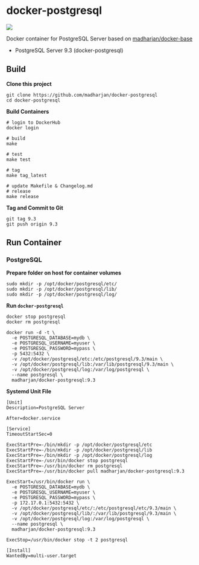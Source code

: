 # docker-postgresql

[![](https://images.microbadger.com/badges/version/madharjan/docker-postgresql.svg)](http://microbadger.com/images/madharjan/docker-postgresql "Get your own version badge on microbadger.com")

Docker container for PostgreSQL Server based on [madharjan/docker-base](https://github.com/madharjan/docker-base/)

* PostgreSQL Server 9.3 (docker-postgresql)

## Build

**Clone this project**
```
git clone https://github.com/madharjan/docker-postgresql
cd docker-postgresql
```

**Build Containers**
```
# login to DockerHub
docker login

# build
make

# test
make test

# tag
make tag_latest

# update Makefile & Changelog.md
# release
make release
```

**Tag and Commit to Git**
```
git tag 9.3
git push origin 9.3
```

## Run Container

### PostgreSQL

**Prepare folder on host for container volumes**
```
sudo mkdir -p /opt/docker/postgresql/etc/
sudo mkdir -p /opt/docker/postgresql/lib/
sudo mkdir -p /opt/docker/postgresql/log/
```

**Run `docker-postgresql`**
```
docker stop postgresql
docker rm postgresql

docker run -d -t \
  -e POSTGRESQL_DATABASE=mydb \
  -e POSTGRESQL_USERNAME=myuser \
  -e POSTGRESQL_PASSWORD=mypass \
  -p 5432:5432 \
  -v /opt/docker/postgresql/etc:/etc/postgresql/9.3/main \
  -v /opt/docker/postgresql/lib:/var/lib/postgresql/9.3/main \
  -v /opt/docker/postgresql/log:/var/log/postgresql \
  --name postgresql \
  madharjan/docker-postgresql:9.3
```

**Systemd Unit File**
```
[Unit]
Description=PostgreSQL Server

After=docker.service

[Service]
TimeoutStartSec=0

ExecStartPre=-/bin/mkdir -p /opt/docker/postgresql/etc
ExecStartPre=-/bin/mkdir -p /opt/docker/postgresql/lib
ExecStartPre=-/bin/mkdir -p /opt/docker/postgresql/log
ExecStartPre=-/usr/bin/docker stop postgresql
ExecStartPre=-/usr/bin/docker rm postgresql
ExecStartPre=-/usr/bin/docker pull madharjan/docker-postgresql:9.3

ExecStart=/usr/bin/docker run \
  -e POSTGRESQL_DATABASE=mydb \
  -e POSTGRESQL_USERNAME=myuser \
  -e POSTGRESQL_PASSWORD=mypass \
  -p 172.17.0.1:5432:5432 \
  -v /opt/docker/postgresql/etc/:/etc/postgresql/etc/9.3/main \
  -v /opt/docker/postgresql/lib/:/var/lib/postgresql/9.3/main \
  -v /opt/docker/postgresql/log:/var/log/postgresql \
  --name postgresql \
  madharjan/docker-postgresql:9.3

ExecStop=/usr/bin/docker stop -t 2 postgresql

[Install]
WantedBy=multi-user.target
```
